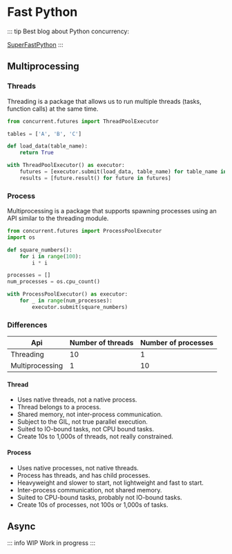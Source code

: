# Fast Python

::: tip
Best blog about Python concurrency: 

[SuperFastPython](https://superfastpython.com/)
:::

## Multiprocessing

### Threads

Threading is a package that allows us to run multiple threads (tasks, function calls) at the same time. 

```python
from concurrent.futures import ThreadPoolExecutor

tables = ['A', 'B', 'C']

def load_data(table_name):
    return True

with ThreadPoolExecutor() as executor:
    futures = [executor.submit(load_data, table_name) for table_name in tables]
    results = [future.result() for future in futures]
```

### Process

Multiprocessing is a package that supports spawning processes using an API similar to the threading module. 

```python
from concurrent.futures import ProcessPoolExecutor
import os

def square_numbers():
    for i in range(100):
        i * i

processes = []
num_processes = os.cpu_count()

with ProcessPoolExecutor() as executor:
    for _ in range(num_processes):
        executor.submit(square_numbers)
```

### Differences

| Api | Number of threads | Number of processes | 
| --- | --- | --- |
| Threading | 10 | 1 |
| Multiprocessing | 1 | 10 |

#### Thread

* Uses native threads, not a native process.
* Thread belongs to a process.
* Shared memory, not inter-process communication.
* Subject to the GIL, not true parallel execution.
* Suited to IO-bound tasks, not CPU bound tasks.
* Create 10s to 1,000s of threads, not really constrained.

#### Process

* Uses native processes, not native threads.
* Process has threads, and has child processes.
* Heavyweight and slower to start, not lightweight and fast to start.
* Inter-process communication, not shared memory.
* Suited to CPU-bound tasks, probably not IO-bound tasks.
* Create 10s of processes, not 100s or 1,000s of tasks.

## Async

::: info WIP
Work in progress
:::